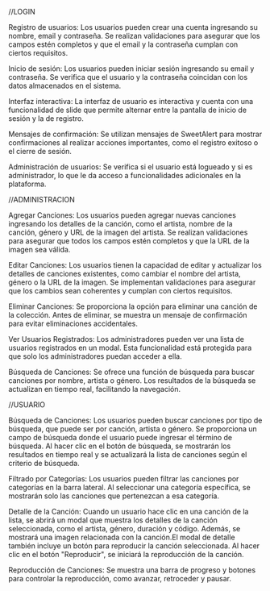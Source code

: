 //LOGIN

Registro de usuarios: Los usuarios pueden crear una cuenta ingresando su nombre, email y contraseña. Se realizan validaciones para asegurar que los campos estén completos y que el email y la contraseña cumplan con ciertos requisitos.

Inicio de sesión: Los usuarios pueden iniciar sesión ingresando su email y contraseña. Se verifica que el usuario y la contraseña coincidan con los datos almacenados en el sistema.

Interfaz interactiva: La interfaz de usuario es interactiva y cuenta con una funcionalidad de slide que permite alternar entre la pantalla de inicio de sesión y la de registro.

Mensajes de confirmación: Se utilizan mensajes de SweetAlert para mostrar confirmaciones al realizar acciones importantes, como el registro exitoso o el cierre de sesión.

Administración de usuarios: Se verifica si el usuario está logueado y si es administrador, lo que le da acceso a funcionalidades adicionales en la plataforma.


//ADMINISTRACION

Agregar Canciones: Los usuarios pueden agregar nuevas canciones ingresando los detalles de la canción, como el artista, nombre de la canción, género y URL de la imagen del artista. Se realizan validaciones para asegurar que todos los campos estén completos y que la URL de la imagen sea válida.

Editar Canciones: Los usuarios tienen la capacidad de editar y actualizar los detalles de canciones existentes, como cambiar el nombre del artista, género o la URL de la imagen. Se implementan validaciones para asegurar que los cambios sean coherentes y cumplan con ciertos requisitos.

Eliminar Canciones: Se proporciona la opción para eliminar una canción de la colección. Antes de eliminar, se muestra un mensaje de confirmación para evitar eliminaciones accidentales.

Ver Usuarios Registrados: Los administradores pueden ver una lista de usuarios registrados en un modal. Esta funcionalidad está protegida para que solo los administradores puedan acceder a ella.

Búsqueda de Canciones: Se ofrece una función de búsqueda para buscar canciones por nombre, artista o género. Los resultados de la búsqueda se actualizan en tiempo real, facilitando la navegación.

//USUARIO

Búsqueda de Canciones: Los usuarios pueden buscar canciones por tipo de búsqueda, que puede ser por canción, artista o género. Se proporciona un campo de búsqueda donde el usuario puede ingresar el término de búsqueda. Al hacer clic en el botón de búsqueda, se mostrarán los resultados en tiempo real y se actualizará la lista de canciones según el criterio de búsqueda.

Filtrado por Categorías: Los usuarios pueden filtrar las canciones por categorías en la barra lateral. Al seleccionar una categoría específica, se mostrarán solo las canciones que pertenezcan a esa categoría.

Detalle de la Canción: Cuando un usuario hace clic en una canción de la lista, se abrirá un modal que muestra los detalles de la canción seleccionada, como el artista, género, duración y código. Además, se mostrará una imagen relacionada con la canción.El modal de detalle también incluye un botón para reproducir la canción seleccionada. Al hacer clic en el botón "Reproducir", se iniciará la reproducción de la canción. 

Reproducción de Canciones: Se muestra una barra de progreso y botones para controlar la reproducción, como avanzar, retroceder y pausar.

